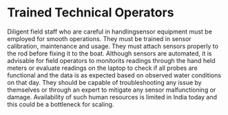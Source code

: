 # Trained Technical Operators

Diligent field staff who are careful in handlingsensor equipment must be employed for smooth operations. They must be trained in sensor calibration, maintenance and usage. They must attach sensors properly to the rod before fixing it to the boat. Although sensors are automated, it is advisable for field operators to monitorits readings through the hand held meters or evaluate readings on the laptop to check if all probes are functional and the data is as expected based on observed water conditions on that day. They should be capable of troubleshooting any issue by themselves or through an expert to mitigate any sensor malfunctioning or damage. Availability of such human resources is limited in India today and this could be a bottleneck for scaling.

